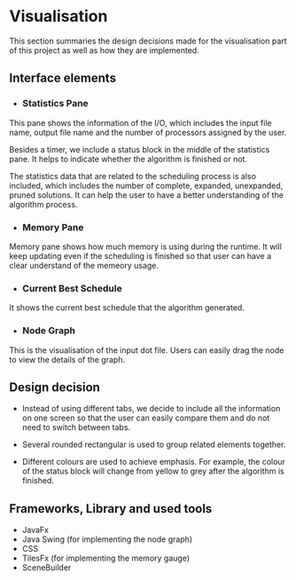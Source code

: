 # Visualisation

This section summaries the design decisions made for the visualisation part of
this project as well as how they are implemented.

## Interface elements

- ### Statistics Pane
This pane shows the information of the I/O, which includes the input file name, output file name and the number of processors assigned by the user.
 
Besides a timer, we include a status block in the middle of the statistics pane. It helps to indicate whether the algorithm is finished or not.
 
The statistics data that are related to the scheduling process is also included, which includes the number of complete, expanded, unexpanded, pruned solutions. It can help the user to have a better understanding of the algorithm process.
 
- ### Memory Pane
Memory pane shows how much memory is using during the runtime. It will keep updating even if the scheduling is finished so that user can have a clear understand of the memeory usage.

- ### Current Best Schedule
It shows the current best schedule that the algorithm generated.

- ### Node Graph
This is the visualisation of the input dot file. Users can easily drag the node to view the details of the graph.
 
## Design decision
- Instead of using different tabs, we decide to include all the information on one screen so that the user can easily compare them and do not need to switch between tabs.
 
- Several rounded rectangular is used to group related elements together.
 
- Different colours are used to achieve emphasis. For example, the colour of the status block will change from yellow to grey after the algorithm is finished.
 
## Frameworks, Library and used tools
- JavaFx
- Java Swing (for implementing the node graph)
- CSS
- TilesFx (for implementing the memory gauge)
- SceneBuilder

